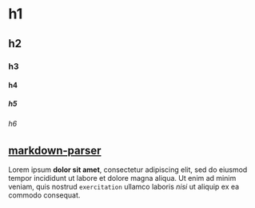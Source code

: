 # h1
## h2
### h3
#### h4
##### h5
###### h6

## [markdown-parser](https://github.com/qdarshan/markdown-parser)

Lorem ipsum **dolor sit amet**, consectetur adipiscing elit, sed do eiusmod tempor incididunt ut labore et dolore magna aliqua. Ut enim ad minim veniam, quis nostrud `exercitation` ullamco laboris *nisi* ut aliquip ex ea commodo consequat.

